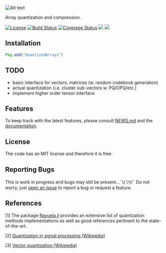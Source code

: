 ![Alt text](https://github.com/zgornel/QuantizedArrays.jl/blob/master/docs/src/assets/logo.png)

Array quantization and compression.

[![License](http://img.shields.io/badge/license-MIT-brightgreen.svg?style=flat)](LICENSE.md)
[![Build Status](https://travis-ci.org/zgornel/QuantizedArrays.jl.svg?branch=master)](https://travis-ci.org/zgornel/QuantizedArrays.jl)
[![Coverage Status](https://coveralls.io/repos/github/zgornel/QuantizedArrays.jl/badge.svg?branch=master)](https://coveralls.io/github/zgornel/QuantizedArrays.jl?branch=master)
[![](https://img.shields.io/badge/docs-stable-blue.svg)](https://zgornel.github.io/QuantizedArrays.jl/stable)
[![](https://img.shields.io/badge/docs-dev-blue.svg)](https://zgornel.github.io/QuantizedArrays.jl/dev)


## Installation

```julia
Pkg.add("QuantizedArrays")
```


## TODO
 - basic interface for vectors, matrices (w. random codebook generation)
 - actual quantization (i.e. cluster sub-vectors w. PQ/OPQ/etc.)
 - implement higher order tensor interface


## Features
To keep track with the latest features, please consult [NEWS.md](https://github.com/zgornel/QuantizedArrays.jl/blob/master/NEWS.md) and the [documentation](https://zgornel.github.io/QuantizedArrays.jl/dev).


## License

The code has an MIT license and therefore it is free.


## Reporting Bugs

This is work in progress and bugs may still be present...¯\\_(ツ)_/¯ Do not worry, just [open an issue](https://github.com/zgornel/QuantizedArrays.jl/issues/new) to report a bug or request a feature.


## References

[1] The package [Rayuela.jl](https://github.com/una-dinosauria/Rayuela.jl) provides an extensive list of quantization methods implementations as well as good references pertinent to the state-of-the-art.

[2] [Quantization in signal processing (Wikipedia)](https://en.wikipedia.org/wiki/Quantization_(signal_processing))

[3] [Vector quantization (Wikipedia)](https://en.wikipedia.org/wiki/Vector_quantization)
